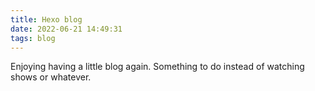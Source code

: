 ```yaml
---
title: Hexo blog
date: 2022-06-21 14:49:31
tags: blog
---
```


Enjoying having a little blog again. Something to do instead of watching shows or whatever.